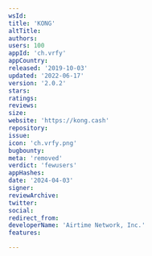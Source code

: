 ```yaml
---
wsId: 
title: 'KONG'
altTitle: 
authors: 
users: 100
appId: 'ch.vrfy'
appCountry: 
released: '2019-10-03'
updated: '2022-06-17'
version: '2.0.2'
stars: 
ratings: 
reviews: 
size: 
website: 'https://kong.cash'
repository: 
issue: 
icon: 'ch.vrfy.png'
bugbounty: 
meta: 'removed'
verdict: 'fewusers'
appHashes: 
date: '2024-04-03'
signer: 
reviewArchive: 
twitter: 
social: 
redirect_from: 
developerName: 'Airtime Network, Inc.'
features: 

---
```


